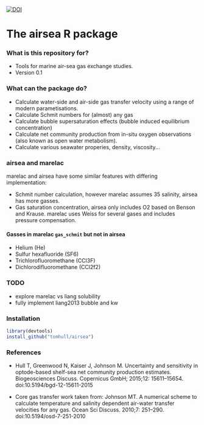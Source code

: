 [![DOI](https://zenodo.org/badge/20322/tomhull/airsea.svg)](https://zenodo.org/badge/latestdoi/20322/tomhull/airsea)
# The airsea R package #

### What is this repository for? ###

* Tools for marine air-sea gas exchange studies.
* Version 0.1

### What can the package do? ###

* Calculate water-side and air-side gas transfer velocity using a range of modern parametisations.
* Calculate Schmit numbers for (almost) any gas
* Calculate bubble supersaturation effects (bubble induced equilibrium concentration)
* Calculate net community production from in-situ oxygen observations (also known as open water metabolism).
* Calculate various seawater properies, density, viscosity...

### airsea and marelac ###

marelac and airsea have some similar features with differing implementation:

* Schmit number calculation, however marelac assumes 35 salinity, airsea has more gasses.
* Gas saturation concentration, airsea only includes O2 based on Benson and Krause. marelac uses Weiss for several gases and includes pressure compensation.

#### Gasses in marelac `gas_schmit` but not in airsea ####
* Helium (He)
* Sulfur hexafluoride (SF6)
* Trichlorofluoromethane (CCl3F)
* Dichlorodifluoromethane (CCl2f2)

### TODO ###
* explore marelac vs liang solubility
* fully implement liang2013 bubble and kw

### Installation ###

```r
library(devtools)
install_github("tomhull/airsea")
```

### References ###

* Hull T, Greenwood N, Kaiser J, Johnson M. Uncertainty and sensitivity in optode-based shelf-sea net community production estimates. Biogeosciences Discuss. Copernicus GmbH; 2015;12: 15611–15654. doi:10.5194/bgd-12-15611-2015

* Core gas transfer work taken from:
Johnson MT. A numerical scheme to calculate temperature and salinity dependent air-water transfer velocities for any gas. Ocean Sci Discuss. 2010;7: 251–290. doi:10.5194/osd-7-251-2010
